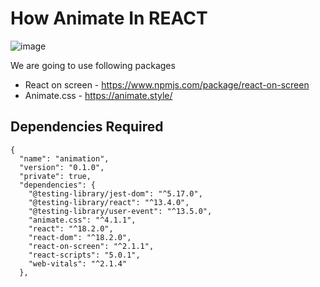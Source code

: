 # How Animate In REACT

![image](https://github.com/Solid-Analytics/animate_css/assets/136421692/70ba0e3d-a22b-4531-8585-286eb9d7cdf3)

We are going to use following packages

- React on screen - https://www.npmjs.com/package/react-on-screen
- Animate.css - https://animate.style/

## Dependencies Required
```
{
  "name": "animation",
  "version": "0.1.0",
  "private": true,
  "dependencies": {
    "@testing-library/jest-dom": "^5.17.0",
    "@testing-library/react": "^13.4.0",
    "@testing-library/user-event": "^13.5.0",
    "animate.css": "^4.1.1",
    "react": "^18.2.0",
    "react-dom": "^18.2.0",
    "react-on-screen": "^2.1.1",
    "react-scripts": "5.0.1",
    "web-vitals": "^2.1.4"
  },


```





